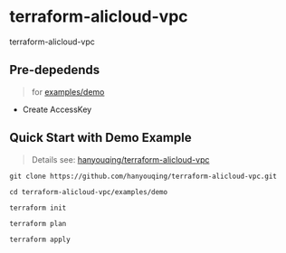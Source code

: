 # terraform-alicloud-vpc

terraform-alicloud-vpc

## Pre-depedends

> for [examples/demo](examples/demo)

* Create AccessKey

## Quick Start with Demo Example

> Details see: [hanyouqing/terraform-alicloud-vpc](https://github.com/hanyouqing/terraform-alicloud-vpc)

```
git clone https://github.com/hanyouqing/terraform-alicloud-vpc.git

cd terraform-alicloud-vpc/examples/demo

terraform init

terraform plan

terraform apply
```

